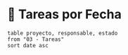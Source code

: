# 📅 Tareas por Fecha

```dataview
table proyecto, responsable, estado
from "03 - Tareas"
sort date asc
```
